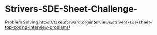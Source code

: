 # Strivers-SDE-Sheet-Challenge-
Problem Solving
https://takeuforward.org/interviews/strivers-sde-sheet-top-coding-interview-problems/
